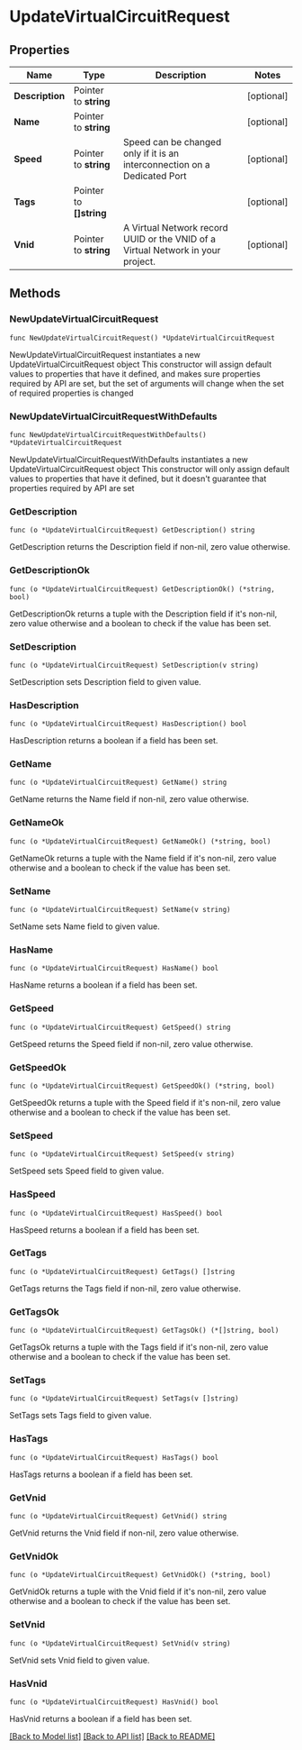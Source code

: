 # UpdateVirtualCircuitRequest

## Properties

Name | Type | Description | Notes
------------ | ------------- | ------------- | -------------
**Description** | Pointer to **string** |  | [optional] 
**Name** | Pointer to **string** |  | [optional] 
**Speed** | Pointer to **string** | Speed can be changed only if it is an interconnection on a Dedicated Port | [optional] 
**Tags** | Pointer to **[]string** |  | [optional] 
**Vnid** | Pointer to **string** | A Virtual Network record UUID or the VNID of a Virtual Network in your project. | [optional] 

## Methods

### NewUpdateVirtualCircuitRequest

`func NewUpdateVirtualCircuitRequest() *UpdateVirtualCircuitRequest`

NewUpdateVirtualCircuitRequest instantiates a new UpdateVirtualCircuitRequest object
This constructor will assign default values to properties that have it defined,
and makes sure properties required by API are set, but the set of arguments
will change when the set of required properties is changed

### NewUpdateVirtualCircuitRequestWithDefaults

`func NewUpdateVirtualCircuitRequestWithDefaults() *UpdateVirtualCircuitRequest`

NewUpdateVirtualCircuitRequestWithDefaults instantiates a new UpdateVirtualCircuitRequest object
This constructor will only assign default values to properties that have it defined,
but it doesn't guarantee that properties required by API are set

### GetDescription

`func (o *UpdateVirtualCircuitRequest) GetDescription() string`

GetDescription returns the Description field if non-nil, zero value otherwise.

### GetDescriptionOk

`func (o *UpdateVirtualCircuitRequest) GetDescriptionOk() (*string, bool)`

GetDescriptionOk returns a tuple with the Description field if it's non-nil, zero value otherwise
and a boolean to check if the value has been set.

### SetDescription

`func (o *UpdateVirtualCircuitRequest) SetDescription(v string)`

SetDescription sets Description field to given value.

### HasDescription

`func (o *UpdateVirtualCircuitRequest) HasDescription() bool`

HasDescription returns a boolean if a field has been set.

### GetName

`func (o *UpdateVirtualCircuitRequest) GetName() string`

GetName returns the Name field if non-nil, zero value otherwise.

### GetNameOk

`func (o *UpdateVirtualCircuitRequest) GetNameOk() (*string, bool)`

GetNameOk returns a tuple with the Name field if it's non-nil, zero value otherwise
and a boolean to check if the value has been set.

### SetName

`func (o *UpdateVirtualCircuitRequest) SetName(v string)`

SetName sets Name field to given value.

### HasName

`func (o *UpdateVirtualCircuitRequest) HasName() bool`

HasName returns a boolean if a field has been set.

### GetSpeed

`func (o *UpdateVirtualCircuitRequest) GetSpeed() string`

GetSpeed returns the Speed field if non-nil, zero value otherwise.

### GetSpeedOk

`func (o *UpdateVirtualCircuitRequest) GetSpeedOk() (*string, bool)`

GetSpeedOk returns a tuple with the Speed field if it's non-nil, zero value otherwise
and a boolean to check if the value has been set.

### SetSpeed

`func (o *UpdateVirtualCircuitRequest) SetSpeed(v string)`

SetSpeed sets Speed field to given value.

### HasSpeed

`func (o *UpdateVirtualCircuitRequest) HasSpeed() bool`

HasSpeed returns a boolean if a field has been set.

### GetTags

`func (o *UpdateVirtualCircuitRequest) GetTags() []string`

GetTags returns the Tags field if non-nil, zero value otherwise.

### GetTagsOk

`func (o *UpdateVirtualCircuitRequest) GetTagsOk() (*[]string, bool)`

GetTagsOk returns a tuple with the Tags field if it's non-nil, zero value otherwise
and a boolean to check if the value has been set.

### SetTags

`func (o *UpdateVirtualCircuitRequest) SetTags(v []string)`

SetTags sets Tags field to given value.

### HasTags

`func (o *UpdateVirtualCircuitRequest) HasTags() bool`

HasTags returns a boolean if a field has been set.

### GetVnid

`func (o *UpdateVirtualCircuitRequest) GetVnid() string`

GetVnid returns the Vnid field if non-nil, zero value otherwise.

### GetVnidOk

`func (o *UpdateVirtualCircuitRequest) GetVnidOk() (*string, bool)`

GetVnidOk returns a tuple with the Vnid field if it's non-nil, zero value otherwise
and a boolean to check if the value has been set.

### SetVnid

`func (o *UpdateVirtualCircuitRequest) SetVnid(v string)`

SetVnid sets Vnid field to given value.

### HasVnid

`func (o *UpdateVirtualCircuitRequest) HasVnid() bool`

HasVnid returns a boolean if a field has been set.


[[Back to Model list]](../README.md#documentation-for-models) [[Back to API list]](../README.md#documentation-for-api-endpoints) [[Back to README]](../README.md)


